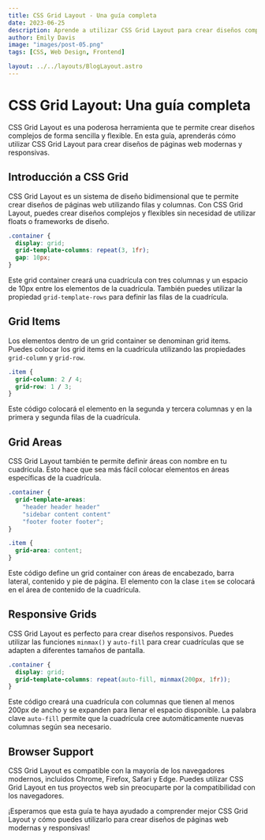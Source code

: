```yaml
---
title: CSS Grid Layout - Una guía completa
date: 2023-06-25
description: Aprende a utilizar CSS Grid Layout para crear diseños complejos de forma sencilla.
author: Emily Davis
image: "images/post-05.png"
tags: [CSS, Web Design, Frontend]

layout: ../../layouts/BlogLayout.astro
---
```


# CSS Grid Layout: Una guía completa

CSS Grid Layout es una poderosa herramienta que te permite crear diseños complejos de forma sencilla y flexible. En esta guía, aprenderás cómo utilizar CSS Grid Layout para crear diseños de páginas web modernas y responsivas.

## Introducción a CSS Grid

CSS Grid Layout es un sistema de diseño bidimensional que te permite crear diseños de páginas web utilizando filas y columnas. Con CSS Grid Layout, puedes crear diseños complejos y flexibles sin necesidad de utilizar floats o frameworks de diseño.

```css
.container {
  display: grid;
  grid-template-columns: repeat(3, 1fr);
  gap: 10px;
}
```

Este grid container creará una cuadrícula con tres columnas y un espacio de 10px entre los elementos de la cuadrícula. También puedes utilizar la propiedad `grid-template-rows` para definir las filas de la cuadrícula.

## Grid Items

Los elementos dentro de un grid container se denominan grid items. Puedes colocar los grid items en la cuadrícula utilizando las propiedades `grid-column` y `grid-row`.

```css
.item {
  grid-column: 2 / 4;
  grid-row: 1 / 3;
}
```

Este código colocará el elemento en la segunda y tercera columnas y en la primera y segunda filas de la cuadrícula.

## Grid Areas

CSS Grid Layout también te permite definir áreas con nombre en tu cuadrícula. Esto hace que sea más fácil colocar elementos en áreas específicas de la cuadrícula.

```css
.container {
  grid-template-areas:
    "header header header"
    "sidebar content content"
    "footer footer footer";
}

.item {
  grid-area: content;
}
```

Este código define un grid container con áreas de encabezado, barra lateral, contenido y pie de página. El elemento con la clase `item` se colocará en el área de contenido de la cuadrícula.

## Responsive Grids

CSS Grid Layout es perfecto para crear diseños responsivos. Puedes utilizar las funciones `minmax()` y `auto-fill` para crear cuadrículas que se adapten a diferentes tamaños de pantalla.

```css
.container {
  display: grid;
  grid-template-columns: repeat(auto-fill, minmax(200px, 1fr));
}
```

Este código creará una cuadrícula con columnas que tienen al menos 200px de ancho y se expanden para llenar el espacio disponible. La palabra clave `auto-fill` permite que la cuadrícula cree automáticamente nuevas columnas según sea necesario.

## Browser Support

CSS Grid Layout es compatible con la mayoría de los navegadores modernos, incluidos Chrome, Firefox, Safari y Edge. Puedes utilizar CSS Grid Layout en tus proyectos web sin preocuparte por la compatibilidad con los navegadores.

¡Esperamos que esta guía te haya ayudado a comprender mejor CSS Grid Layout y cómo puedes utilizarlo para crear diseños de páginas web modernas y responsivas!
